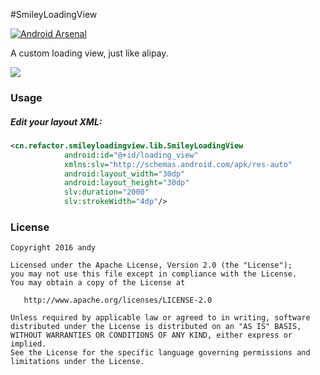 #SmileyLoadingView

[![Android Arsenal](https://img.shields.io/badge/Android%20Arsenal-SmileyLoadingView-green.svg?style=true)](https://android-arsenal.com/details/1/4234)

A custom loading view, just like alipay.

![](https://github.com/andyxialm/SmileyLoadingView/blob/master/art/screenshot.gif?raw=true)
### Usage
	
##### Edit your layout XML:

~~~ xml
<cn.refactor.smileyloadingview.lib.SmileyLoadingView
            android:id="@+id/loading_view"
            xmlns:slv="http://schemas.android.com/apk/res-auto"
            android:layout_width="30dp"
            android:layout_height="30dp"
            slv:duration="2000"
            slv:strokeWidth="4dp"/>
~~~

### License

    Copyright 2016 andy

    Licensed under the Apache License, Version 2.0 (the "License");
    you may not use this file except in compliance with the License.
    You may obtain a copy of the License at

       http://www.apache.org/licenses/LICENSE-2.0

    Unless required by applicable law or agreed to in writing, software
    distributed under the License is distributed on an "AS IS" BASIS,
    WITHOUT WARRANTIES OR CONDITIONS OF ANY KIND, either express or implied.
    See the License for the specific language governing permissions and
    limitations under the License.